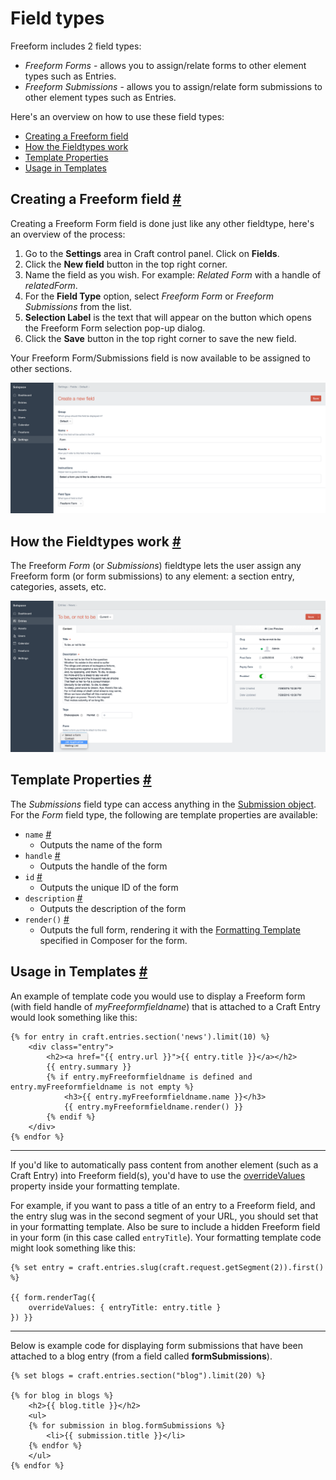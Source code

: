 # Field types

Freeform includes 2 field types:

* *Freeform Forms* - allows you to assign/relate forms to other element types such as Entries.
* *Freeform Submissions* - allows you to assign/relate form submissions to other element types such as Entries.

Here's an overview on how to use these field types:

* [Creating a Freeform field](#create)
* [How the Fieldtypes work](#how-works)
* [Template Properties](#properties)
* [Usage in Templates](#templates)


## Creating a Freeform field <a href="#create" id="create" class="docs-anchor">#</a>
Creating a Freeform Form field is done just like any other fieldtype, here's an overview of the process:

1. Go to the **Settings** area in Craft control panel. Click on **Fields**.
2. Click the **New field** button in the top right corner.
3. Name the field as you wish. For example: *Related Form* with a handle of *relatedForm*.
4. For the **Field Type** option, select *Freeform Form* or *Freeform Submissions* from the list.
6. **Selection Label** is the text that will appear on the button which opens the Freeform Form selection pop-up dialog.
7. Click the **Save** button in the top right corner to save the new field.

Your Freeform Form/Submissions field is now available to be assigned to other sections.

[![Create New Fieldtype](images/cp_fieldtype-create.png)](images/cp_fieldtype-create.png)


## How the Fieldtypes work <a href="#how-works" id="how-works" class="docs-anchor">#</a>
The Freeform *Form* (or *Submissions*) fieldtype lets the user assign any Freeform form (or form submissions) to any element: a section entry, categories, assets, etc.

[![Using Fieldtype](images/cp_fieldtype-entry.png)](images/cp_fieldtype-entry.png)


## Template Properties <a href="#properties" id="properties" class="docs-anchor">#</a>

The *Submissions* field type can access anything in the [Submission object](submission.md). For the *Form* field type, the following are template properties are available:

* `name` <a href="#param-name" id="param-name" class="docs-anchor">#</a>
	* Outputs the name of the form
* `handle` <a href="#param-handle" id="param-handle" class="docs-anchor">#</a>
	* Outputs the handle of the form
* `id` <a href="#param-id" id="param-id" class="docs-anchor">#</a>
	* Outputs the unique ID of the form
* `description` <a href="#param-description" id="param-description" class="docs-anchor">#</a>
	* Outputs the description of the form
* `render()` <a href="#param-render" id="param-render" class="docs-anchor">#</a>
	* Outputs the full form, rendering it with the [Formatting Template](formatting-templates.md) specified in Composer for the form.


## Usage in Templates <a href="#templates" id="templates" class="docs-anchor">#</a>
An example of template code you would use to display a Freeform form (with field handle of *myFreeformfieldname*) that is attached to a Craft Entry would look something like this:

	{% for entry in craft.entries.section('news').limit(10) %}
		<div class="entry">
			<h2><a href="{{ entry.url }}">{{ entry.title }}</a></h2>
			{{ entry.summary }}
			{% if entry.myFreeformfieldname is defined and entry.myFreeformfieldname is not empty %}
				<h3>{{ entry.myFreeformfieldname.name }}</h3>
				{{ entry.myFreeformfieldname.render() }}
			{% endif %}
		</div>
	{% endfor %}

---

If you'd like to automatically pass content from another element (such as a Craft Entry) into Freeform field(s), you'd have to use the [overrideValues](form.md#prop-custattr-overridevalues) property inside your formatting template.

For example, if you want to pass a title of an entry to a Freeform field, and the entry slug was in the second segment of your URL, you should set that in your formatting template. Also be sure to include a hidden Freeform field in your form (in this case called `entryTitle`). Your formatting template code might look something like this:

	{% set entry = craft.entries.slug(craft.request.getSegment(2)).first() %}

	{{ form.renderTag({
		overrideValues: { entryTitle: entry.title }
	}) }}

---

Below is example code for displaying form submissions that have been attached to a blog entry (from a field called **formSubmissions**).

	{% set blogs = craft.entries.section("blog").limit(20) %}

	{% for blog in blogs %}
		<h2>{{ blog.title }}</h2>
		<ul>
		{% for submission in blog.formSubmissions %}
			<li>{{ submission.title }}</li>
		{% endfor %}
		</ul>
	{% endfor %}
